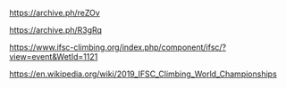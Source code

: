 https://archive.ph/reZOv

https://archive.ph/R3gRq

https://www.ifsc-climbing.org/index.php/component/ifsc/?view=event&WetId=1121

https://en.wikipedia.org/wiki/2019_IFSC_Climbing_World_Championships
